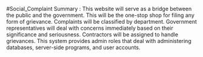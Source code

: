 #Social_Complaint
Summary : 
This website will serve as a bridge between the public and the government. 
This will be the one-stop shop for filing any form of grievance. 
Complaints will be classified by department. 
Government representatives will deal with concerns immediately based on their significance and seriousness. 
Contractors will be assigned to handle grievances. 
This system provides admin roles that deal with administering databases, server-side programs, and user accounts.
